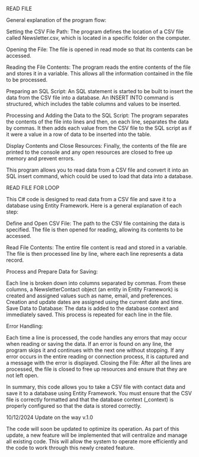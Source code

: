 READ FILE 

General explanation of the program flow:

Setting the CSV File Path: The program defines the location of a CSV file called Newsletter.csv, which is located in a specific folder on the computer.

Opening the File: The file is opened in read mode so that its contents can be accessed.

Reading the File Contents: The program reads the entire contents of the file and stores it in a variable. This allows all the information contained in the file to be processed.

Preparing an SQL Script: An SQL statement is started to be built to insert the data from the CSV file into a database. An INSERT INTO command is structured, which includes the table columns and values ​​to be inserted.

Processing and Adding the Data to the SQL Script: The program separates the contents of the file into lines and then, on each line, separates the data by commas. It then adds each value from the CSV file to the SQL script as if it were a value in a row of data to be inserted into the table.

Display Contents and Close Resources: Finally, the contents of the file are printed to the console and any open resources are closed to free up memory and prevent errors.

This program allows you to read data from a CSV file and convert it into an SQL insert command, which could be used to load that data into a database.


READ FILE FOR LOOP

This C# code is designed to read data from a CSV file and save it to a database using Entity Framework. Here is a general explanation of each step:

Define and Open CSV File: The path to the CSV file containing the data is specified. The file is then opened for reading, allowing its contents to be accessed.

Read File Contents: The entire file content is read and stored in a variable. The file is then processed line by line, where each line represents a data record.

Process and Prepare Data for Saving:

Each line is broken down into columns separated by commas.
From these columns, a NewsletterContact object (an entity in Entity Framework) is created and assigned values ​​such as name, email, and preferences.
Creation and update dates are assigned using the current date and time.
Save Data to Database: The data is added to the database context and immediately saved. This process is repeated for each line in the file.

Error Handling:

Each time a line is processed, the code handles any errors that may occur when reading or saving the data. If an error is found on any line, the program skips it and continues with the next one without stopping.
If any error occurs in the entire reading or connection process, it is captured and a message with the error is displayed.
Closing the File: After all the lines are processed, the file is closed to free up resources and ensure that they are not left open.

In summary, this code allows you to take a CSV file with contact data and save it to a database using Entity Framework. You must ensure that the CSV file is correctly formatted and that the database context (_context) is properly configured so that the data is stored correctly.

10/12/2024 Update on the way v.1.0

The code will soon be updated to optimize its operation. As part of this update, a new feature will be implemented that will centralize and manage all existing code. This will allow the system to operate more efficiently and the code to work through this newly created feature.





